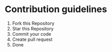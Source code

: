 # Contribution guidelines

1. Fork this Repository
2. Star this Repository
3. Commit your code
4. Create pull request
5. Done
